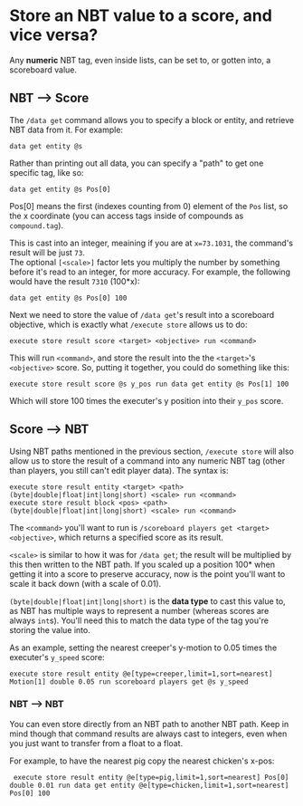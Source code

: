 # Store an NBT value to a score, and vice versa?

Any **numeric** NBT tag, even inside lists, can be set to, or gotten into, a scoreboard value.

## NBT --> Score

The `/data get` command allows you to specify a block or entity, and retrieve NBT data from it. For example:

    data get entity @s

Rather than printing out all data, you can specify a "path" to get one specific tag, like so:

    data get entity @s Pos[0]

Pos[0] means the first (indexes counting from 0) element of the `Pos` list, so the x coordinate  (you can access tags inside of compounds as `compound.tag`).

This is cast into an integer, meaining if you are at `x=73.1031`, the command's result will be just `73`.   
The optional `[<scale>]` factor lets you multiply the number by something before it's read to an integer, for more accuracy. For example, the following would have the result `7310` (100*x):

    data get entity @s Pos[0] 100

Next we need to store the value of `/data get`'s result into a scoreboard objective, which is exactly what `/execute store` allows us to do:

    execute store result score <target> <objective> run <command>

This will run `<command>`, and store the result into the the `<target>`'s `<objective>` score. So, putting it together, you could do something like this:

    execute store result score @s y_pos run data get entity @s Pos[1] 100

Which will store 100 times the executer's y position into their `y_pos` score.

## Score --> NBT

Using NBT paths mentioned in the previous section, `/execute store` will also allow us to store the result of a command into any numeric NBT tag (other than players, you still can't edit player data). The syntax is:

    execute store result entity <target> <path> (byte|double|float|int|long|short) <scale> run <command>
    execute store result block <pos> <path> (byte|double|float|int|long|short) <scale> run <command>

The `<command>` you'll want to run is `/scoreboard players get <target> <objective>`, which returns a specified score as its result.

`<scale>` is similar to how it was for `/data get`; the result will be multiplied by this then written to the NBT path. If you scaled up a position 100* when getting it into a score to preserve accuracy, now is the point you'll want to scale it back down (with a scale of 0.01).

`(byte|double|float|int|long|short)` is the **data type** to cast this value to, as NBT has multiple ways to represent a number (whereas scores are always `int`s). You'll need this to match the data type of the tag you're storing the value into. 

As an example, setting the nearest creeper's y-motion to 0.05 times the executer's `y_speed` score:

    execute store result entity @e[type=creeper,limit=1,sort=nearest] Motion[1] double 0.05 run scoreboard players get @s y_speed

### NBT --> NBT

You can even store directly from an NBT path to another NBT path. Keep in mind though that command results are always cast to integers, even when you just want to transfer from a float to a float.

For example, to have the nearest pig copy the nearest chicken's x-pos:

     execute store result entity @e[type=pig,limit=1,sort=nearest] Pos[0] double 0.01 run data get entity @e[type=chicken,limit=1,sort=nearest] Pos[0] 100